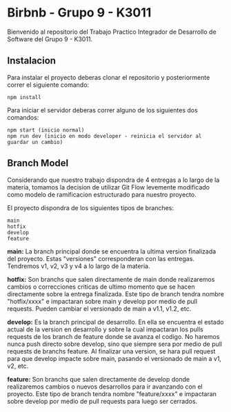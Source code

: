 # Birbnb - Grupo 9 - K3011
Bienvenido al repositorio del Trabajo Practico Integrador de Desarrollo de Software del Grupo 9 - K3011.

## Instalacion
Para instalar el proyecto deberas clonar el repositorio y posteriormente correr el siguiente comando:

	npm install

Para iniciar el servidor deberas correr alguno de los siguientes dos comandos:

	npm start (inicio normal)
    npm run dev (inicio en modo developer - reinicia el servidor al guardar un cambio)

## Branch Model
Considerando que nuestro trabajo dispondra de 4 entregas a lo largo de la materia, tomamos la decision de utilizar Git Flow levemente modificado como modelo de ramificacion estructurado para nuestro proyecto.

El proyecto dispondra de los siguientes tipos de branches:

	main
	hotfix
	develop
	feature

**main:** La branch principal donde se encuentra la ultima version finalizada del proyecto. Estas "versiones" corresponderan con las entregas. Tendremos v1, v2, v3 y v4 a lo largo de la materia.

**hotfix:** Son branchs que salen directamente de main donde realizaremos cambios o correcciones criticas de ultimo momento que se hacen directamente sobre la entrega finalizada. Este tipo de branch tendra nombre "hotfix/xxxx" e impactaran sobre main y develop por medio de pull requests. Pueden cambiar el versionado de main a v1.1, v1.2, etc.

**develop:** Es la branch principal de desarrollo. En ella se encuentra el estado actual de la version en desarrollo y sobre la cual impactaran los pulls requests de los branch de feature donde se avanza el codigo. No haremos nunca push directo sobre develop, sino que siempre sera por medio de pull requests de branchs feature. Al finalizar una version, se hara pull request para que develop impacte sobre main, pasando el versionado de main a v1, v2, etc.

**feature:** Son branchs que salen directamente de develop donde realizaremos cambios o nuevos desarrollos para ir avanzando con el proyecto. Este tipo de branch tendra nombre "feature/xxxx" e impactaran sobre develop por medio de pull requests para luego ser cerrados. 